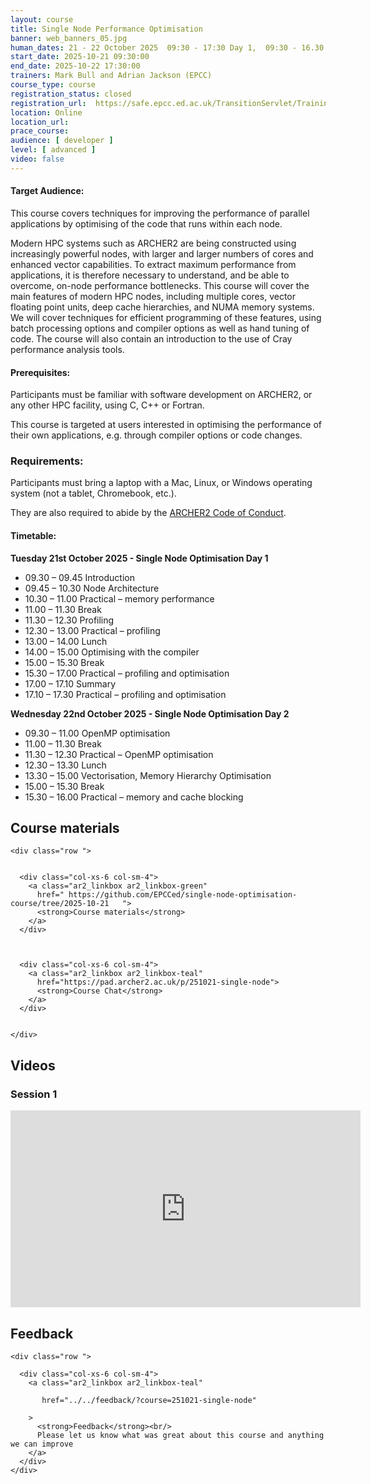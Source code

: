 ```yaml
---
layout: course
title: Single Node Performance Optimisation
banner: web_banners_05.jpg 
human_dates: 21 - 22 October 2025  09:30 - 17:30 Day 1,  09:30 - 16.30 Day 2
start_date: 2025-10-21 09:30:00
end_date: 2025-10-22 17:30:00
trainers: Mark Bull and Adrian Jackson (EPCC)
course_type: course
registration_status: closed
registration_url:  https://safe.epcc.ed.ac.uk/TransitionServlet/TrainingCourse/251021-single-node
location: Online
location_url: 
prace_course: 
audience: [ developer ]
level: [ advanced ]
video: false
---
```



#### Target Audience:

This course covers techniques for improving the performance of parallel applications by optimising of the code that runs within each node.

Modern HPC systems such as ARCHER2 are being constructed using increasingly powerful nodes, with larger and larger numbers of cores and enhanced vector capabilities. To extract maximum performance from applications, it is therefore necessary to understand, and be able to overcome, on-node performance bottlenecks. This course will cover the main features of modern HPC nodes, including multiple cores, vector floating point units, deep cache hierarchies, and NUMA memory systems. We will cover techniques for efficient programming of these features, using batch processing options and compiler options as well as hand tuning of code. The course will also contain an introduction to the use of Cray performance analysis tools.



#### Prerequisites:

Participants must be familiar with software development on ARCHER2, or any other HPC facility, using C, C++ or Fortran.

This course is targeted at users interested in optimising the performance of their own applications, e.g. through compiler options or code changes.

### Requirements:

Participants must bring a laptop with a Mac, Linux, or Windows operating system (not a tablet, Chromebook, etc.).

They are also required to abide by the [ARCHER2  Code of Conduct](../../../about/policies/code-of-conduct.html). 


#### Timetable:


**Tuesday 21st October 2025 - Single Node Optimisation Day 1**

- 09.30 – 09.45 Introduction
- 09.45 – 10.30 Node Architecture
- 10.30 – 11.00 Practical – memory performance
- 11.00 – 11.30 Break
- 11.30 – 12.30 Profiling
- 12.30 – 13.00 Practical – profiling
- 13.00 – 14.00 Lunch
- 14.00 – 15.00 Optimising with the compiler
- 15.00 – 15.30 Break
- 15.30 – 17.00 Practical – profiling and optimisation
- 17.00 – 17.10 Summary
- 17.10 – 17.30 Practical – profiling and optimisation

**Wednesday 22nd October 2025 - Single Node Optimisation Day 2**

- 09.30 – 11.00 OpenMP optimisation
- 11.00 – 11.30 Break
- 11.30 – 12.30 Practical – OpenMP optimisation
- 12.30 – 13.30 Lunch
- 13.30 – 15.00 Vectorisation, Memory Hierarchy Optimisation
- 15.00 – 15.30 Break
- 15.30 – 16.00 Practical – memory and cache blocking





<section id="service">



<h2><a name="materials">Course materials</a></h2>



    <div class="row ">	

 		
      <div class="col-xs-6 col-sm-4">
        <a class="ar2_linkbox ar2_linkbox-green" 
          href=" https://github.com/EPCCed/single-node-optimisation-course/tree/2025-10-21   ">
          <strong>Course materials</strong>         
        </a>
      </div>


 
      <div class="col-xs-6 col-sm-4">
        <a class="ar2_linkbox ar2_linkbox-teal" 
          href="https://pad.archer2.ac.uk/p/251021-single-node">
          <strong>Course Chat</strong>       
        </a>
      </div>
		

 	</div>
		
		
					


		
<h2><a name="videos">Videos</a></h2>

<h3>Session 1</h3>

<div>
	<iframe title="Video" width="560" height="315" src="https://www.youtube.com/embed/0ywFoOP1oxE " frameborder="0" allow="accelerometer; autoplay; encrypted-media; gyroscope; picture-in-picture" allowfullscreen></iframe>


<!-- 

<h3>Session 2</h3>

<div>
	<iframe title="Video" width="560" height="315" src="https://www.youtube.com/embed/xxxxxxxxxxx" frameborder="0" allow="accelerometer; autoplay; encrypted-media; gyroscope; picture-in-picture" allowfullscreen></iframe>

<h3>Session 3</h3>

<div>
	<iframe title="Video" width="560" height="315" src="https://www.youtube.com/embed/xxxxxxxxxxx" frameborder="0" allow="accelerometer; autoplay; encrypted-media; gyroscope; picture-in-picture" allowfullscreen></iframe>

<h3>Session 4</h3>

<div>
	<iframe title="Video" width="560" height="315" src="https://www.youtube.com/embed/xxxxxxxxxxx" frameborder="0" allow="accelerometer; autoplay; encrypted-media; gyroscope; picture-in-picture" allowfullscreen></iframe>
</div>

 -->






<h2><a name="feedback">Feedback</a></h2>


    <div class="row ">	

      <div class="col-xs-6 col-sm-4">
        <a class="ar2_linkbox ar2_linkbox-teal" 

           href="../../feedback/?course=251021-single-node" 

		>
          <strong>Feedback</strong><br/>
          Please let us know what was great about this course and anything we can improve
        </a>
      </div>
    </div>
		
	

 
</section>

